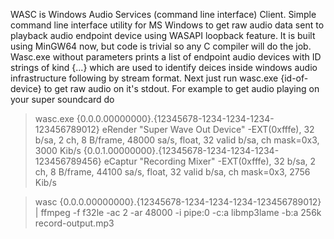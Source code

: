 WASC is Windows Audio Services (command line interface) Client.
Simple command line interface utility for MS Windows to get raw audio data sent to playback audio endpoint device using WASAPI loopback feature.
It is built using MinGW64 now, but code is trivial so any C compiler will do the job.
Wasc.exe without parameters prints a list of endpoint audio devices with ID strings of kind {...} which are used to identify deices inside windows audio infrastructure following by stream format.
Next just run wasc.exe {id-of-device} to get raw audio on it's stdout.
For example to get audio playing on your super soundcard do

>wasc.exe
{0.0.0.00000000}.{12345678-1234-1234-1234-123456789012} eRender "Super Wave Out Device"
\-EXT(0xfffe), 32 b/sa, 2 ch, 8 B/frame, 48000 sa/s, float, 32 valid b/sa, ch mask=0x3, 3000 Kib/s
{0.0.1.00000000}.{12345678-1234-1234-1234-123456789456} eCaptur "Recording Mixer"
\-EXT(0xfffe), 32 b/sa, 2 ch, 8 B/frame, 44100 sa/s, float, 32 valid b/sa, ch mask=0x3, 2756 Kib/s

>wasc {0.0.0.00000000}.{12345678-1234-1234-1234-123456789012} | ffmpeg -f f32le -ac 2 -ar 48000 -i pipe:0 -c:a libmp3lame -b:a 256k record-output.mp3
